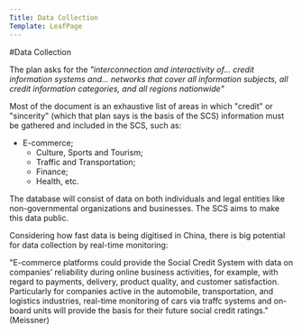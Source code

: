 ```yaml
---
Title: Data Collection
Template: LeafPage
---
```


#Data Collection

The plan asks for the *"interconnection and interactivity of... credit information systems and... networks that cover all information subjects, all credit information categories, and all regions nationwide"*

Most of the document is an exhaustive list of areas in which "credit" or "sincerity" (which that plan says is the basis of the SCS) information must be gathered and included in the SCS, such as:
  - E-commerce;
	- Culture, Sports and Tourism;
	- Traffic and Transportation;
	- Finance;
	- Health, etc. 

The database will consist of data on both individuals and legal entities like non-governmental organizations and businesses. The SCS aims to make this data public. 

Considering how fast data is being digitised in China, there is big potential for data collection by real-time monitoring:

"E-commerce platforms could provide the Social Credit System with data on companies’ reliability during online business activities, for example, with regard to payments, delivery, product quality, and customer satisfaction. Particularly for companies active in the automobile, transportation, and logistics industries, real-time monitoring of cars via traffc systems and on-board units will provide the basis for their future social credit ratings." (Meissner)
